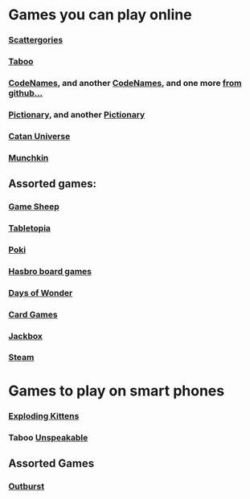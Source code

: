 # Games you can play online

### [Scattergories](https://scattergoriesonline.net)

### [Taboo](https://playtaboo.com/playpage)
### [CodeNames](https://www.codenamesgreen.com/), and another [CodeNames](https://www.horsepaste.com/), and one more [from github...](https://ninjabunny.github.io/KodeNames/#)

### [Pictionary](https://skribbl.io/), and another [Pictionary](https://www.drawize.com/)

### [Catan Universe](https://catanuniverse.com/en/)

### [Munchkin](http://titotu.io/munchkin-io)

## Assorted games: 

### [Game Sheep](https://www.gamesheep.com/)
### [Tabletopia](https://tabletopia.com/)
### [Poki](https://poki.com/en/cards)
### [Hasbro board games](https://www.ubisoft.com/en-us/game/hasbro-family-pack/)
### [Days of Wonder](https://www.daysofwonder.com/online/en/play/)
### [Card Games](http://playingcards.io/)
### [Jackbox](https://www.jackboxgames.com/)
### [Steam](https://store.steampowered.com/)

# Games to play on smart phones

### [Exploding Kittens](https://explodingkittens.com/mobile-app)

### Taboo [Unspeakable](http://unspeakable.appdvision.com/unspeakable/Unspeakable_-_Taboo_Game_With_Friends.html)

## Assorted Games
### [Outburst](https://apps.apple.com/us/app/outburst-catch-phrase-game/id608752346)
